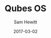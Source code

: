 ---
layout: post
author: "Sam Hewitt"
title: "Qubes OS"
date: "2017-03-02"
logo: "qubes"
image: "qubes-os-4.0.png"
tags: [desktop, privacy, security]
category: [advanced]
notes:
  homepage: https://www.qubes-os.org/
  version: "4.0"
  desktops: [Xfce]
  install: graphical
  developers:
    - name: Qubes OS Team
      url: https://www.qubes-os.org/team/
---